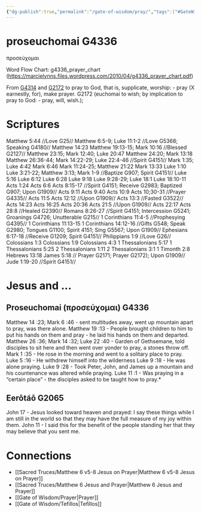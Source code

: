 ```yaml
---
{"dg-publish":true,"permalink":"/gate-of-wisdom/pray/","tags":["#GateWisdom"]}
---
```


# proseuchomai G4336

προσεύχομαι

Word Flow Chart: g4336_prayer_chart (https://marcielynns.files.wordpress.com/2010/04/g4336_prayer_chart.pdf)

From [G4314](https://www.blueletterbible.org/lexicon/g4314/kjv/tr/0-1/) and [G2172](https://www.blueletterbible.org/lexicon/g2172/kjv/tr/0-1/) to pray to God, that is, supplicate, worship: - pray (X earnestly, for), make prayer. G2172 (euchomai to wish; by implication to pray to God: - pray, will, wish.);

# Scriptures
Matthew 5:44 //Love  G25//
Matthew 6:5-9; Luke 11:1-2  //Love  G5368; Speaking G4180//
Matthew 14:23
Matthew 19:13-15; Mark 10:16 //Blessed G2127//
Matthew 23:15; Mark 12:40; Luke 20:47
Matthew 24:20; Mark 13:18
Matthew 26:36-44; Mark 14:22-29; Luke 22:4-46 //Spirit  G4151//
Mark 1:35; Luke 4:42
Mark 6:46
Mark 11:24-25; Matthew 21:22
Mark 13:33
Luke 1:10
Luke 3:21-22; Matthew 3:13; Mark 1-9 //Baptize  G907; Spirit  G4151//
Luke 5:16
Luke 6:12
Luke 6:28
Luke 9:18
Luke 9:28-29; Luke 18:1
Luke 18:10-11
Acts 1:24
Acts 6:6
Acts 8:15-17 //Spirit  G4151; Receive  G2983; Baptized  G907; Upon  G1909//
Acts 9:11
Acts 9:40
Acts 10:9
Acts 10;30-31 //Prayer  G4335//
Acts 11:5
Acts 12:12 //Upon  G1909//
Acts 13:3 //Fasted G3522//
Acts 14:23
Acts 16:25
Acts 20:36
Acts 21:5 //Upon  G1909//
Acts 22:17
Acts 28:8 //Healed G2390//
Romans 8:26-27 //Spirit  G4151; Intercession G5241; Groanings G4726; Unutterable G215//
1 Corinthians 11:4-5 //Prophesying G4395//
1 Corinthians 11:13-15
1 Corinthians 14:12-16 //Gifts  G548; Speak  G2980; Tongues  G1100; Spirit  4151; Sing G5567; Upon  G1909//
Ephesians 6:17-18 //Receive  G1209; Spirit  G4151//
Philippians 1:9 //Love  G26//
Colossians 1:3
Colossians 1:9
Colossians 4:3
1 Thessalonians 5:17
1 Thessalonians 5:25
2 Thessalonians 1:11
2 Thessalonians 3:1
1 Timonth 2:8
Hebrews 13:18
James 5:18 // Prayer  G2171; Prayer  G2172); Upon  G1909//
Jude 1:19-20 //Spirit  G4151//

# Jesus and ...
## Proseuchomai (προσεύχομαι) G4336 
Matthew 14 :23; Mark 6 :46 - sent multitudes away, went up mountain apart to pray, was there alone.
Matthew 19 :13 - People brought children to him to put his hands on them and pray - he laid his hands on them and departed.
Matthew 26 :36; Mark 14 :32; Luke 22 :40 - Garden of Gethsemane, told disciples to sit here and then went over yonder to pray, a stones throw off.
Mark 1 :35 - He rose in the morning and went to a solitary place to pray.
Luke 5 :16 - He withdrew himself into the wilderness
Luke 9 :18 - He was alone praying.
Luke 9 :28 - Took Peter, John, and James up a mountain and his countenance was altered while praying.
Luke 11 :1 - Was praying in a “certain place” - the disciples asked to be taught how to pray.* 


## Eerōtáō G2065

John 17 - Jesus looked toward heaven and prayed: 
	 I say these things while I am still in the world so that they may have the full measure of my joy within them. 
John 11 - I said this for the benefit of the people standing her that they may believe that you sent me. 


# Connections
- [[Sacred Truces/Matthew 6 v5-8 Jesus on Prayer\|Matthew 6 v5-8 Jesus on Prayer]]
- [[Sacred Truces/Matthew 6 Jesus and Prayer\|Matthew 6 Jesus and Prayer]]
- [[Gate of Wisdom/Prayer\|Prayer]]
- [[Gate of Wisdom/Tefillos\|Tefillos]]